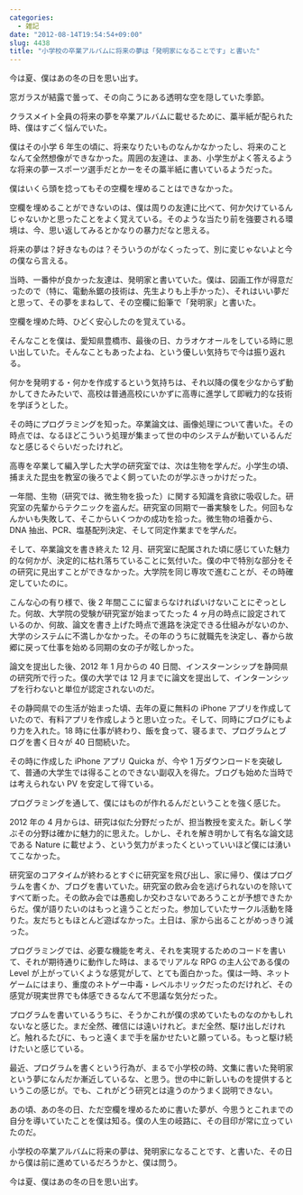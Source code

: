 ```yaml
---
categories:
  - 雑記
date: "2012-08-14T19:54:54+09:00"
slug: 4438
title: "小学校の卒業アルバムに将来の夢は「発明家になることです」と書いた"
---
```


今は夏、僕はあの冬の日を思い出す。

窓ガラスが結露で曇って、その向こうにある透明な空を隠していた季節。

クラスメイト全員の将来の夢を卒業アルバムに載せるために、藁半紙が配られた時、僕はすごく悩んでいた。

僕はその小学 6 年生の頃に、将来なりたいものなんかなかったし、将来のことなんて全然想像ができなかった。周囲の友達は、まあ、小学生がよく答えるような将来の夢ースポーツ選手だとかーをその藁半紙に書いているようだった。

僕はいくら頭を捻ってもその空欄を埋めることはできなかった。

空欄を埋めることができないのは、僕は周りの友達に比べて、何か欠けているんじゃないかと思ったことをよく覚えている。そのような当たり前を強要される環境は、今、思い返してみるとかなりの暴力だなと思える。

将来の夢は？好きなものは？そういうのがなくったって、別に変じゃないよと今の僕なら言える。

当時、一番仲が良かった友達は、発明家と書いていた。僕は、図画工作が得意だったので（特に、電動糸鋸の技術は、先生よりも上手かった）、それはいい夢だと思って、その夢をまねして、その空欄に鉛筆で「発明家」と書いた。

空欄を埋めた時、ひどく安心したのを覚えている。

そんなことを僕は、愛知県豊橋市、最後の日、カラオケオールをしている時に思い出していた。そんなこともあったよね、という優しい気持ちで今は振り返れる。

何かを発明する・何かを作成するという気持ちは、それ以降の僕を少なからず動かしてきたみたいで、高校は普通高校にいかずに高専に進学して即戦力的な技術を学ぼうとした。

その時にプログラミングを知った。卒業論文は、画像処理について書いた。その時点では、なるほどこういう処理が集まって世の中のシステムが動いているんだなと感じるぐらいだったけれど。

高専を卒業して編入学した大学の研究室では、次は生物を学んだ。小学生の頃、捕まえた昆虫を教室の後ろでよく飼っていたのが学ぶきっかけだった。

一年間、生物（研究では、微生物を扱った）に関する知識を貪欲に吸収した。研究室の先輩からテクニックを盗んだ。研究室の同期で一番実験をした。何回もなんかいも失敗して、そこからいくつかの成功を拾った。微生物の培養から、DNA 抽出、PCR、塩基配列決定、そして同定作業までを学んだ。

そして、卒業論文を書き終えた 12 月、研究室に配属された頃に感じていた魅力的な何かが、決定的に枯れ落ちていることに気付いた。僕の中で特別な部分をその研究に見出すことができなかった。大学院を同じ専攻で進むことが、その時確定していたのに。

こんな心の有り様で、後 2 年間ここに留まらなければいけないことにぞっとした。何故、大学院の受験が研究室が始まってたった 4 ヶ月の時点に設定されているのか、何故、論文を書き上げた時点で進路を決定できる仕組みがないのか、大学のシステムに不満しかなかった。その年のうちに就職先を決定し、春から故郷に戻って仕事を始める同期の女の子が眩しかった。

論文を提出した後、2012 年 1 月からの 40 日間、インスターンシップを静岡県の研究所で行った。僕の大学では 12 月までに論文を提出して、インターンシップを行わないと単位が認定されないのだ。

その静岡県での生活が始まった頃、去年の夏に無料の iPhone アプリを作成していたので、有料アプリを作成しようと思い立った。そして、同時にブログにもより力を入れた。18 時に仕事が終わり、飯を食って、寝るまで、プログラムとブログを書く日々が 40 日間続いた。

その時に作成した iPhone アプリ Quicka が、今や 1 万ダウンロードを突破して、普通の大学生では得ることのできない副収入を得た。ブログも始めた当時では考えられない PV を安定して得ている。

プログラミングを通して、僕にはものが作れるんだということを強く感じた。

2012 年の 4 月からは、研究は似た分野だったが、担当教授を変えた。新しく学ぶその分野は確かに魅力的に思えた。しかし、それを解き明かして有名な論文誌である Nature に載せよう、という気力がまったくといっていいほど僕には湧いてこなかった。

研究室のコアタイムが終わるとすぐに研究室を飛び出し、家に帰り、僕はプログラムを書くか、ブログを書いていた。研究室の飲み会を逃げられないのを除いてすべて断った。その飲み会では愚痴しか交わさないであろうことが予想できたからだ。僕が語りたいのはもっと違うことだった。参加していたサークル活動を降りた。友だちともほとんど遊ばなかった。土日は、家から出ることがめっきり減った。

プログラミングでは、必要な機能を考え、それを実現するためのコードを書いて、それが期待通りに動作した時は、まるでリアルな RPG の主人公である僕の Level が上がっていくような感覚がして、とても面白かった。僕は一時、ネットゲームにはまり、重度のネトゲー中毒・レベルホリックだったのだけれど、その感覚が現実世界でも体感できるなんて不思議な気分だった。

プログラムを書いているうちに、そうかこれが僕の求めていたものなのかもしれないなと感じた。まだ全然、確信には遠いけれど。まだ全然、駆け出しだけれど。触れるたびに、もっと遠くまで手を届かせたいと願っている。もっと駆け続けたいと感じている。

最近、プログラムを書くという行為が、まるで小学校の時、文集に書いた発明家という夢になんだか漸近しているな、と思う。世の中に新しいものを提供するというこの感じが。でも、これがどう研究とは違うのかうまく説明できない。

あの頃、あの冬の日、ただ空欄を埋めるために書いた夢が、今思うとこれまでの自分を導いていたことを僕は知る。僕の人生の岐路に、その目印が常に立っていたのだ。

小学校の卒業アルバムに将来の夢は、発明家になることです、と書いた、その日から僕は前に進めているだろうかと、僕は問う。

今は夏、僕はあの冬の日を思い出す。
